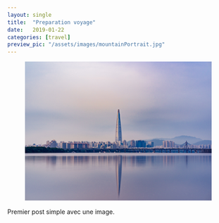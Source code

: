 ```yaml
---
layout: single
title:  "Preparation voyage"
date:   2019-01-22
categories: [travel]
preview_pic: "/assets/images/mountainPortrait.jpg"
---
```

<figure>
	<img src="/assets/images/sunyu-kim-unsplash.jpg">
</figure>

Premier post simple avec une image.
